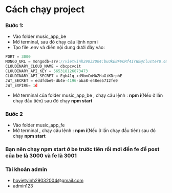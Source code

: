 # Cách chạy project

### Bước 1:
- Vào folder music_app_be
- Mở terminal, sau đó chạy câu lệnh npm i
- Tạo file .env và điền nội dung dưới đây vào: 

```c
PORT = 3000
MONGO_URL = mongodb+srv://vietvinh29032004:buUkEBFVORf4IrWE@cluster0.6m7i1.mongodb.net/Music_App
CLOUDINARY_CLOUD_NAME = dbcpcvcit
CLOUDINARY_API_KEY = 565318126873473
CLOUDINARY_API_SECRET = Egb41q_xd9bmCmMAZHaGiKDrphE
JWT_SECRET = eddfdbe9-db4e-4196-aba8-e48ee5712fe0
JWT_EXPIRE= 1d
```

- Mở terminal của folder music_app_be , chạy câu lệnh : **npm i**(Nếu ở lần chạy đầu tiên) sau đó chạy **npm start**

### Bước 2
- Vào folder music_app_fe
- Mở terminal , chạy câu lệnh : **npm i**(Nếu ở lần chạy đầu tiên) sau đó chạy **npm start**

### Bạn nên chạy npm start ở be trước tiên rồi mới đến fe để post của be là 3000 và fe là 3001

### Tài khoản admin
- hovietvinh29032004@gmail.com 
- admin123

